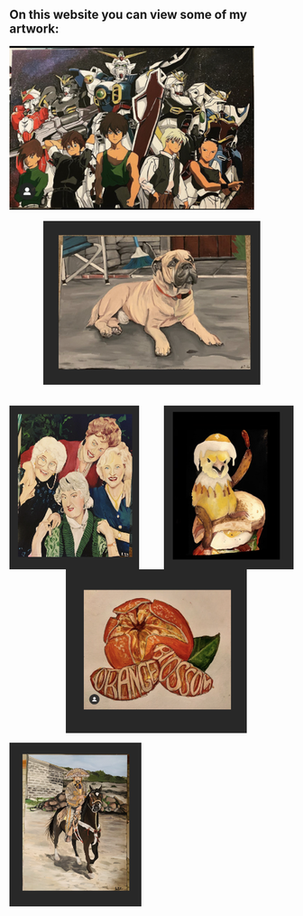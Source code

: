 ## On this website you can view some of my artwork:  

<img src="Gundam.jpg"
     alt="Gundam"
     style="float: left; height: 290px; margin-bottom: 20px;" />
  
 <img src="Images/P.png"
     alt="Pup"
     style="height: 290px; margin-bottom: 20px; margin-left: 60px;" />

<img src="Images/GG.png"
     alt="Golden Girls"
     style="float: left; height: 290px; width: 230px;" />
     
<img src="Images/BCW.png"
     alt="BCW"
     style="float: right; height: 290px; width: 230px; " />
  
  <img src="Images/KL.png"
    alt="Square"
     style="float: center; height: 290px; margin-left: 100px;" />
    
   <img src="Images/N.png"
     alt="Nat"
     style="float: center; height: 290px;" />
   
  



